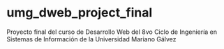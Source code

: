 # umg_dweb_project_final
Proyecto final del curso de Desarrollo Web del 8vo Ciclo de Ingeniería en Sistemas de Información de la Universidad Mariano Gálvez
